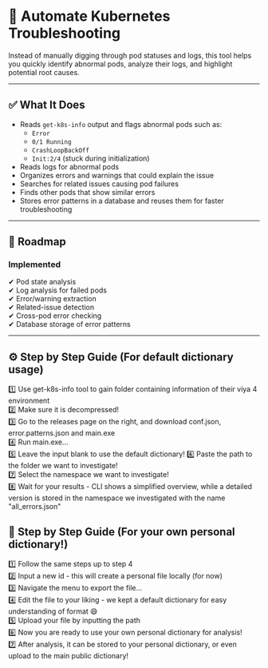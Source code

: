 # 🚀 Automate Kubernetes Troubleshooting

Instead of manually digging through pod statuses and logs, this tool helps you quickly identify abnormal pods, analyze their logs, and highlight potential root causes.

---

## ✅ What It Does
- Reads `get-k8s-info` output and flags abnormal pods such as:
  - `Error`
  - `0/1 Running`
  - `CrashLoopBackOff`
  - `Init:2/4` (stuck during initialization)
- Reads logs for abnormal pods
- Organizes errors and warnings that could explain the issue
- Searches for related issues causing pod failures
- Finds other pods that show similar errors
- Stores error patterns in a database and reuses them for faster troubleshooting

---

## 📝 Roadmap

### Implemented
✔ Pod state analysis  
✔ Log analysis for failed pods  
✔ Error/warning extraction  
✔ Related-issue detection  
✔ Cross-pod error checking  
✔ Database storage of error patterns  

---

## ⚙️ Step by Step Guide (For default dictionary usage)

:one: Use get-k8s-info tool to gain folder containing information of their viya 4 environment  
:two: Make sure it is decompressed!  
:three: Go to the releases page on the right, and download conf.json, error.patterns.json and main.exe  
:four: Run main.exe...  
:five: Leave the input blank to use the default dictionary!
:six: Paste the path to the folder we want to investigate!  
:seven: Select the namespace we want to investigate!  
:eight: Wait for your results - CLI shows a simplified overview, while a detailed version is stored in the namespace we investigated with the name "all_errors.json"  

## 👷 Step by Step Guide (For your own personal dictionary!)

:one: Follow the same steps up to step 4  
:two: Input a new id - this will create a personal file locally (for now)  
:three: Navigate the menu  to export the file...  
:four: Edit the file to your liking - we kept a default dictionary for easy understanding of format 😄  
:five: Upload your file by inputting the path  
:six: Now you are ready to use your own personal dictionary for analysis!  
:seven: After analysis, it can be stored to your personal dictionary, or even upload to the main public dictionary!  


